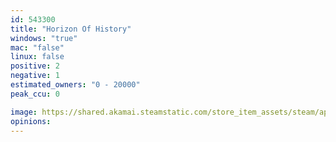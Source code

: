 ```yaml
---
id: 543300
title: "Horizon Of History"
windows: "true"
mac: "false"
linux: false
positive: 2
negative: 1
estimated_owners: "0 - 20000"
peak_ccu: 0

image: https://shared.akamai.steamstatic.com/store_item_assets/steam/apps/543300/header.jpg?t=1482220634
opinions:
---
```

